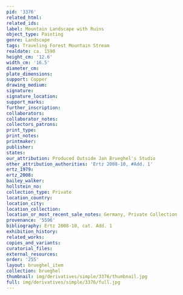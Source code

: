 ```yaml
---
pid: '3376'
related_html: 
related_ids: 
label: Mountain Landscape with Ruins
object_type: Painting
genre: Landscape
tags: Traveling Forest Mountain Stream
realdate: ca. 1590
height_cm: '12.6'
width_cm: '16.5'
diameter_cm: 
plate_dimensions: 
support: Copper
drawing_medium: 
signature: 
signature_location: 
support_marks: 
further_inscription: 
collaborators: 
collaborator_notes: 
collectors_patrons: 
print_type: 
print_notes: 
printmaker: 
publisher: 
states: 
our_attribution: Produced Outside Jan Brueghel's Studio
other_attribution_authorities: 'Ertz 2008-10, #Add. 1'
ertz_1979: 
ertz_2008: 
bailey_walker: 
hollstein_no: 
collection_type: Private
location_country: 
location_city: 
location_collection: 
location_or_most_recent_sale_notes: Germany, Private Collection
provenance: '5596'
bibliography: Ertz 2008-10, cat. Add. 1
exhibition_history: 
related_works: 
copies_and_variants: 
curatorial_files: 
external_resources: 
order: '255'
layout: brueghel_item
collection: brueghel
thumbnail: img/derivatives/simple/3376/thumbnail.jpg
full: img/derivatives/simple/3376/full.jpg
---
```

